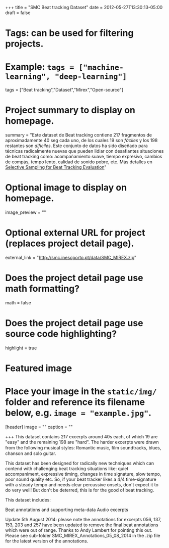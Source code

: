 +++
title = "SMC Beat tracking Dataset"
date = 2012-05-27T13:30:13-05:00
draft = false

# Tags: can be used for filtering projects.
# Example: `tags = ["machine-learning", "deep-learning"]`
tags = ["Beat tracking","Dataset","Mirex","Open-source"]

# Project summary to display on homepage.
summary = "Este dataset de Beat tracking contiene 217 fragmentos de aproximadamente 40 seg cada uno, de los cuales 19 son *fáciles* y los 198 restantes son *dificiles*. Este conjunto de datos ha sido diseñado para técnicas radicalmente nuevas que pueden lidiar con desafiantes situaciones de beat tracking como: acompañamiento suave, tiempo expresivo, cambios de compás, tempo lento, calidad de sonido pobre, etc. Más detalles en [Selective Sampling for Beat Tracking Evaluation](https://joserzapata.github.io/publication/selectivesampling/)"

# Optional image to display on homepage.
image_preview = ""

# Optional external URL for project (replaces project detail page).
external_link = "http://smc.inescporto.pt/data/SMC_MIREX.zip"

# Does the project detail page use math formatting?
math = false

# Does the project detail page use source code highlighting?
highlight = true

# Featured image
# Place your image in the `static/img/` folder and reference its filename below, e.g. `image = "example.jpg"`.
[header]
image = ""
caption = ""

+++
This dataset contains 217 excerpts around 40s each, of which 19 are "easy" and the remaining 198 are "hard". The harder excerpts were drawn from the following musical styles: Romantic music, ﬁlm soundtracks, blues, chanson and solo guitar.

This dataset has been designed for radically new techniques which can contend with challenging beat tracking situations like: quiet accompaniment, expressive timing, changes in time signature, slow tempo, poor sound quality etc. So, if your beat tracker likes a 4/4 time-signature with a steady tempo and needs clear percussive onsets, don't expect it to do very well! But don't be deterred, this is for the good of beat tracking.

This dataset includes:

Beat annotations and supporting meta-data
Audio excerpts

Update 5th August 2014: please note the annotations for excerpts 056, 137, 153, 203 and 257 have been updated to remove the final beat annotations which were out of range. Thanks to Andy Lambert for pointing this out. Please see sub-folder SMC_MIREX_Annotations_05_08_2014 in the .zip file for the latest version of the annotations.

